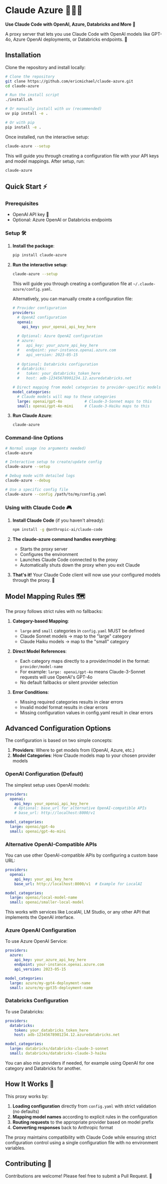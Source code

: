 # Claude Azure 🧙‍♂️🔄

**Use Claude Code with OpenAI, Azure, Databricks and More** 🤝

A proxy server that lets you use Claude Code with OpenAI models like GPT-4o, Azure OpenAI deployments, or Databricks endpoints. 🌉

## Installation

Clone the repository and install locally:

```bash
# Clone the repository
git clone https://github.com/ericmichael/claude-azure.git
cd claude-azure

# Run the install script
./install.sh

# Or manually install with uv (recommended)
uv pip install -e .

# Or with pip
pip install -e .
```

Once installed, run the interactive setup:

```bash
claude-azure --setup
```

This will guide you through creating a configuration file with your API keys and model mappings. After setup, run:

```bash
claude-azure
```

## Quick Start ⚡

### Prerequisites

- OpenAI API key 🔑
- Optional: Azure OpenAI or Databricks endpoints

### Setup 🛠️

1. **Install the package**:
   ```bash
   pip install claude-azure
   ```

2. **Run the interactive setup**:
   ```bash
   claude-azure --setup
   ```

   This will guide you through creating a configuration file at `~/.claude-azure/config.yaml`.
   
   Alternatively, you can manually create a configuration file:
   
   ```yaml
   # Provider configuration
   providers:
     # OpenAI configuration
     openai:
       api_key: your_openai_api_key_here
     
     # Optional: Azure OpenAI configuration
     # azure:
     #   api_key: your_azure_api_key_here
     #   endpoint: your-instance.openai.azure.com
     #   api_version: 2023-05-15
     
     # Optional: Databricks configuration
     # databricks:
     #   token: your_databricks_token_here
     #   host: adb-12345678901234.12.azuredatabricks.net

   # Direct mapping from model categories to provider-specific models
   model_categories:
     # Claude models will map to these categories
     large: openai/gpt-4o          # Claude-3-Sonnet maps to this
     small: openai/gpt-4o-mini     # Claude-3-Haiku maps to this
   ```

3. **Run Claude Azure**:
   ```bash
   claude-azure
   ```

### Command-line Options

```bash
# Normal usage (no arguments needed)
claude-azure

# Interactive setup to create/update config
claude-azure --setup

# Debug mode with detailed logs
claude-azure --debug  

# Use a specific config file
claude-azure --config /path/to/my/config.yaml
```

### Using with Claude Code 🎮

1. **Install Claude Code** (if you haven't already):
   ```bash
   npm install -g @anthropic-ai/claude-code
   ```

2. **The claude-azure command handles everything**:
   - Starts the proxy server
   - Configures the environment
   - Launches Claude Code connected to the proxy
   - Automatically shuts down the proxy when you exit Claude

4. **That's it!** Your Claude Code client will now use your configured models through the proxy. 🎯

## Model Mapping Rules 🗺️

The proxy follows strict rules with no fallbacks:

1. **Category-based Mapping**: 
   - `large` and `small` categories in `config.yaml` MUST be defined
   - Claude Sonnet models → map to the "large" category
   - Claude Haiku models → map to the "small" category

2. **Direct Model References**:
   - Each category maps directly to a provider/model in the format: `provider/model-name`
   - For example: `large: openai/gpt-4o` means Claude-3-Sonnet requests will use OpenAI's GPT-4o
   - No default fallbacks or silent provider selection

3. **Error Conditions**:
   - Missing required categories results in clear errors
   - Invalid model format results in clear errors
   - Missing configuration values in config.yaml result in clear errors

## Advanced Configuration Options

The configuration is based on two simple concepts:
1. **Providers**: Where to get models from (OpenAI, Azure, etc.)
2. **Model Categories**: How Claude models map to your chosen provider models

### OpenAI Configuration (Default)

The simplest setup uses OpenAI models:

```yaml
providers:
  openai:
    api_key: your_openai_api_key_here
    # Optional: base_url for alternative OpenAI-compatible APIs
    # base_url: http://localhost:8000/v1

model_categories:
  large: openai/gpt-4o
  small: openai/gpt-4o-mini
```

### Alternative OpenAI-Compatible APIs

You can use other OpenAI-compatible APIs by configuring a custom base URL:

```yaml
providers:
  openai:
    api_key: your_api_key_here
    base_url: http://localhost:8000/v1  # Example for LocalAI

model_categories:
  large: openai/local-model-name
  small: openai/smaller-local-model
```

This works with services like LocalAI, LM Studio, or any other API that implements the OpenAI interface.

### Azure OpenAI Configuration

To use Azure OpenAI Service:

```yaml
providers:
  azure:
    api_key: your_azure_api_key_here
    endpoint: your-instance.openai.azure.com
    api_version: 2023-05-15

model_categories:
  large: azure/my-gpt4-deployment-name
  small: azure/my-gpt35-deployment-name
```

### Databricks Configuration

To use Databricks:

```yaml
providers:
  databricks:
    token: your_databricks_token_here
    host: adb-12345678901234.12.azuredatabricks.net

model_categories:
  large: databricks/databricks-claude-3-sonnet
  small: databricks/databricks-claude-3-haiku
```

You can also mix providers if needed, for example using OpenAI for one category and Databricks for another.

## How It Works 🧩

This proxy works by:

1. **Loading configuration** directly from `config.yaml` with strict validation (no defaults)
2. **Mapping model names** according to explicit rules in the configuration
3. **Routing requests** to the appropriate provider based on model prefix
4. **Converting responses** back to Anthropic format

The proxy maintains compatibility with Claude Code while ensuring strict configuration control using a single configuration file with no environment variables.

## Contributing 🤝

Contributions are welcome! Please feel free to submit a Pull Request. 🎁